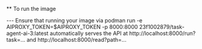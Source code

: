 ** To run the image

--- Ensure that running your image via podman run -e AIPROXY_TOKEN=$AIPROXY_TOKEN -p 8000:8000 23f1002879/task-agent-ai-3:latest
 automatically serves the API at http://localhost:8000/run?task=... and http://localhost:8000/read?path=...
